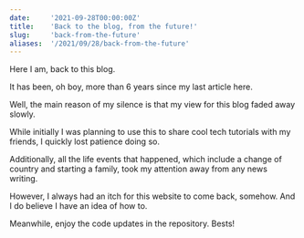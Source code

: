 ```yaml
---
date:     '2021-09-28T00:00:00Z'
title:    'Back to the blog, from the future!'
slug:     'back-from-the-future'
aliases:  '/2021/09/28/back-from-the-future'
---
```


Here I am, back to this blog.

It has been, oh boy, more than 6 years since my last article here.

Well, the main reason of my silence is that my view for this blog faded away
slowly.

While initially I was planning to use this to share cool tech tutorials with my
friends, I quickly lost patience doing so.

Additionally, all the life events that happened, which include a change of
country and starting a family, took my attention away from any news writing.

However, I always had an itch for this website to come back, somehow.
And I do believe I have an idea of how to.

Meanwhile, enjoy the code updates in the repository. Bests!
